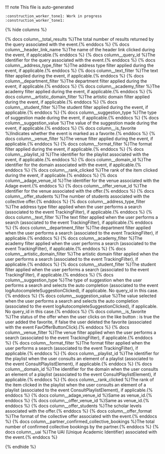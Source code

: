 !!! note
    This file is auto-generated

    :construction_worker_tone1: Work in progress :construction_worker_tone1:

{% hide columns %}


{% docs column__total_results %}The total number of results returned by the query associated with the event.{% enddocs %}
{% docs column__header_link_name %}The name of the header link clicked during the event, if applicable.{% enddocs %}
{% docs column__query_id %}The identifier for the query associated with the event.{% enddocs %}
{% docs column__address_type_filter %}The address type filter applied during the event, if applicable.{% enddocs %}
{% docs column__text_filter %}The text filter applied during the event, if applicable.{% enddocs %}
{% docs column__department_filter %}The department filter applied during the event, if applicable.{% enddocs %}
{% docs column__academy_filter %}The academy filter applied during the event, if applicable.{% enddocs %}
{% docs column__artistic_domain_filter %}The artistic domain filter applied during the event, if applicable.{% enddocs %}
{% docs column__student_filter %}The student filter applied during the event, if applicable.{% enddocs %}
{% docs column__suggestion_type %}The type of suggestion made during the event, if applicable.{% enddocs %}
{% docs column__suggestion_value %}The value of the suggestion made during the event, if applicable.{% enddocs %}
{% docs column__is_favorite %}Indicates whether the event is marked as a favorite.{% enddocs %}
{% docs column__venue_filter %}The venue filter applied during the event, if applicable.{% enddocs %}
{% docs column__format_filter %}The format filter applied during the event, if applicable.{% enddocs %}
{% docs column__playlist_id %}The identifier for the playlist associated with the event, if applicable.{% enddocs %}
{% docs column__domain_id %}The identifier for the domain associated with the event, if applicable.{% enddocs %}
{% docs column__rank_clicked %}The rank of the item clicked during the event, if applicable.{% enddocs %}
{% docs column__adage_venue_id %}The identifier for the venue associated with the Adage event.{% enddocs %}
{% docs column__offer_venue_id %}The identifier for the venue associated with the offer.{% enddocs %}
{% docs column__offer_students %}The number of students associated with the collective offer.{% enddocs %}
{% docs column__address_type_filter %}The address type filter applied when the user performs a search (associated to the event TrackingFilter), if applicable.{% enddocs %}
{% docs column__text_filter %}The text filter applied when the user performs a search (associated to the event TrackingFilter), if applicable.{% enddocs %}
{% docs column__department_filter %}The department filter applied when the user performs a search (associated to the event TrackingFilter), if applicable.{% enddocs %}
{% docs column__academy_filter %}The academy filter applied when the user performs a search (associated to the event TrackingFilter), if applicable.{% enddocs %}
{% docs column__artistic_domain_filter %}The artistic domain filter applied when the user performs a search (associated to the event TrackingFilter), if applicable.{% enddocs %}
{% docs column__student_filter %}The student filter applied when the user performs a search (associated to the event TrackingFilter), if applicable.{% enddocs %}
{% docs column__suggestion_type %}The type of suggestion when the user performs a search and selects the auto completion (associated to the event logAutocompleteSuggestionClicked), if applicable. No query_id in this case.{% enddocs %}
{% docs column__suggestion_value %}The value selected when the user performs a search and selects the auto completion (associated to the event logAutocompleteSuggestionClicked), if applicable. No query_id in this case.{% enddocs %}
{% docs column__is_favorite %}The status of the offer when the user clicks on the like button : is true the user added the favorite, if false the user deleted the favorite (associated with the event FavOfferButtonClick).{% enddocs %}
{% docs column__venue_filter %}The venue filter applied when the user performs a search (associated to the event TrackingFilter), if applicable.{% enddocs %}
{% docs column__format_filter %}The format filter applied when the user performs a search (associated to the event TrackingFilter), if applicable.{% enddocs %}
{% docs column__playlist_id %}The identifier for the playlist when the user consults an element of a playlist (associated to the event ConsultPlaylistElement), if applicable.{% enddocs %}
{% docs column__domain_id %}The identifier for the domain  when the user consults an element of a playlist (associated to the event ConsultPlaylistElement), if applicable.{% enddocs %}
{% docs column__rank_clicked %}The rank of the item clicked in the playlist  when the user consults an element of a playlist (associated to the event ConsultPlaylistElement), if applicable.{% enddocs %}
{% docs column__adage_venue_id %}Same as venue_id.{% enddocs %}
{% docs column__offer_venue_id %}Same as venue_id.{% enddocs %}
{% docs column__offer_students %}The scholar levels associated with the offer.{% enddocs %}
{% docs column__offer_format %}The format of the collective offer associated with the event.{% enddocs %}
{% docs column__partner_confirmed_collective_bookings %}The total number of confirmed collective bookings by the partner.{% enddocs %}
{% docs column__uai %}The UAI (Unique Academic Identifier) associated with the event.{% enddocs %}

{% endhide %}
